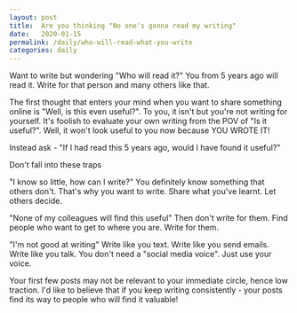 ```yaml
---
layout: post
title:  Are you thinking "No one's gonna read my writing"
date:   2020-01-15
permalink: /daily/who-will-read-what-you-write
categories: daily
---
```


Want to write but wondering "Who will read it?"
You from 5 years ago will read it. Write for that person and many others like that.

The first thought that enters your mind when you want to share something online is "Well, is this even useful?". To you, it isn't but you're not writing for yourself. It's foolish to evaluate your own writing from the POV of "Is it useful?". Well, it won't look useful to you now because YOU WROTE IT!

Instead ask - "If I had read this 5 years ago, would I have found it useful?"

Don't fall into these traps

"I know so little, how can I write?"
You definitely know something that others don't. That's why you want to write. Share what you've learnt. Let others decide.

"None of my colleagues will find this useful"
Then don't write for them. Find people who want to get to where you are. Write for them.

"I'm not good at writing"
Write like you text. Write like you send emails. Write like you talk. You don't need a "social media voice". Just use your voice.

Your first few posts may not be relevant to your immediate circle, hence low traction. I'd like to believe that if you keep writing consistently - your posts find its way to people who will find it valuable!
